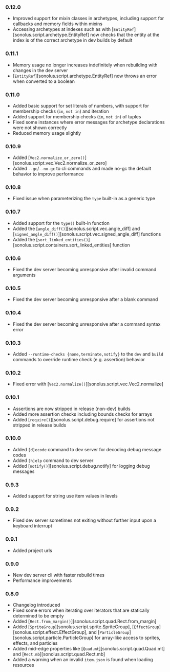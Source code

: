 ### 0.12.0

- Improved support for mixin classes in archetypes, including support for callbacks and memory fields within mixins
- Accessing archetypes at indexes such as with [`EntityRef`][sonolus.script.archetype.EntityRef] now checks that the
  entity at the index is of the correct archetype in dev builds by default

### 0.11.1

- Memory usage no longer increases indefinitely when rebuilding with changes in the dev server
- [`EntityRef`][sonolus.script.archetype.EntityRef] now throws an error when converted to a boolean

### 0.11.0

- Added basic support for set literals of numbers, with support for membership checks (`in`, `not in`) and iteration
- Added support for membership checks (`in`, `not in`) of tuples
- Fixed some instances where error messages for archetype declarations were not shown correctly
- Reduced memory usage slightly

### 0.10.9

- Added [`Vec2.normalize_or_zero()`][sonolus.script.vec.Vec2.normalize_or_zero]
- Added `--gc`/`--no-gc` to cli commands and made no-gc the default behavior to improve performance

### 0.10.8

- Fixed issue when parameterizing the `type` built-in as a generic type

### 0.10.7

- Added support for the `type()` built-in function
- Added the [`angle_diff()`][sonolus.script.vec.angle_diff] and 
  [`signed_angle_diff()`][sonolus.script.vec.signed_angle_diff] functions
- Added the [`sort_linked_entities()`][sonolus.script.containers.sort_linked_entities] function

### 0.10.6

- Fixed the dev server becoming unresponsive after invalid command arguments

### 0.10.5

- Fixed the dev server becoming unresponsive after a blank command

### 0.10.4

- Fixed the dev server becoming unresponsive after a command syntax error

### 0.10.3

- Added `--runtime-checks {none,terminate,notify}` to the `dev` and `build` commands to override runtime check
  (e.g. assertion) behavior

### 0.10.2

- Fixed error with [`Vec2.normalize()`][sonolus.script.vec.Vec2.normalize]

### 0.10.1

- Assertions are now stripped in release (non-dev) builds
- Added more assertion checks including bounds checks for arrays
- Added [`require()`][sonolus.script.debug.require] for assertions not stripped in release builds

### 0.10.0

- Added `[d]ecode` command to dev server for decoding debug message codes
- Added `[h]elp` command to dev server
- Added [`notify()`][sonolus.script.debug.notify] for logging debug messages

### 0.9.3

- Added support for string use item values in levels

### 0.9.2

- Fixed dev server sometimes not exiting without further input upon a keyboard interrupt

### 0.9.1

- Added project urls

### 0.9.0

- New dev server cli with faster rebuild times
- Performance improvements

### 0.8.0

- Changelog introduced
- Fixed some errors when iterating over iterators that are statically determined to be empty
- Added [`Rect.from_margin()`][sonolus.script.quad.Rect.from_margin]
- Added [`SpriteGroup`][sonolus.script.sprite.SpriteGroup], [`EffectGroup`][sonolus.script.effect.EffectGroup], and
  [`ParticleGroup`][sonolus.script.particle.ParticleGroup] for array-like access to sprites, effects, and particles
- Added mid-edge properties like [`Quad.mt`][sonolus.script.quad.Quad.mt] and [`Rect.mb`][sonolus.script.quad.Rect.mb]
- Added a warning when an invalid `item.json` is found when loading resources

